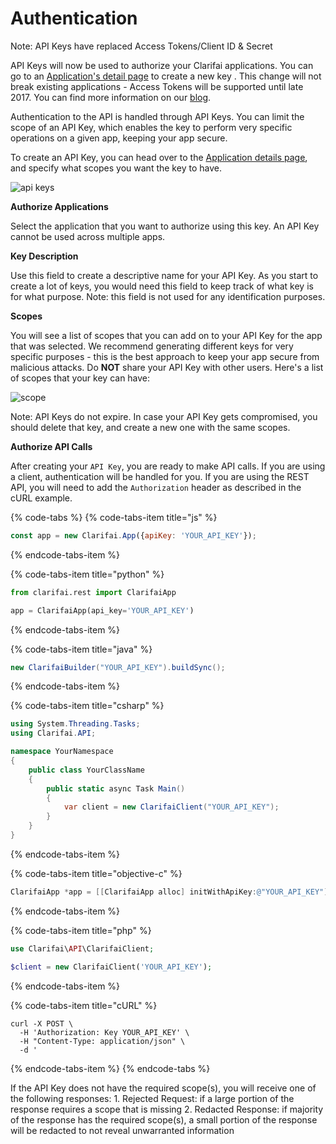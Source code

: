 # Authentication

Note: API Keys have replaced Access Tokens/Client ID & Secret

API Keys will now be used to authorize your Clarifai applications. You can go to an [Application's detail page](https://portal.clarifai.com/apps) to create a new key . This change will not break existing applications - Access Tokens will be supported until late 2017. You can find more information on our [blog](http://blog.clarifai.com/introducing-api-keys-a-safer-way-to-authenticate-your-applications).

Authentication to the API is handled through API Keys. You can limit the scope of an API Key, which enables the key to perform very specific operations on a given app, keeping your app secure.

To create an API Key, you can head over to the [Application details page](https://portal.clarifai.com/apps), and specify what scopes you want the key to have.

![api keys](/images/apikey-screen.png)

**Authorize Applications**

Select the application that you want to authorize using this key. An API Key cannot be used across multiple apps.

**Key Description**

Use this field to create a descriptive name for your API Key. As you start to create a lot of keys, you would need this field to keep track of what key is for what purpose. Note: this field is not used for any identification purposes.

**Scopes**

You will see a list of scopes that you can add on to your API Key for the app that was selected. We recommend generating different keys for very specific purposes - this is the best approach to keep your app secure from malicious attacks. Do **NOT** share your API Key with other users. Here's a list of scopes that your key can have:

![scope](/images/keys.png)

Note: API Keys do not expire. In case your API Key gets compromised, you should delete that key, and create a new one with the same scopes.

**Authorize API Calls**

After creating your `API Key`, you are ready to make API calls. If you are using a client, authentication will be handled for you. If you are using the REST API, you will need to add the `Authorization` header as described in the cURL example.

{% code-tabs %}
{% code-tabs-item title="js" %}
```js
const app = new Clarifai.App({apiKey: 'YOUR_API_KEY'});
```
{% endcode-tabs-item %}

{% code-tabs-item title="python" %}
```python
from clarifai.rest import ClarifaiApp

app = ClarifaiApp(api_key='YOUR_API_KEY')
```
{% endcode-tabs-item %}

{% code-tabs-item title="java" %}
```java
new ClarifaiBuilder("YOUR_API_KEY").buildSync();
```
{% endcode-tabs-item %}

{% code-tabs-item title="csharp" %}
```csharp
using System.Threading.Tasks;
using Clarifai.API;

namespace YourNamespace
{
    public class YourClassName
    {
        public static async Task Main()
        {
            var client = new ClarifaiClient("YOUR_API_KEY");
        }
    }
}
```
{% endcode-tabs-item %}

{% code-tabs-item title="objective-c" %}
```objective-c
ClarifaiApp *app = [[ClarifaiApp alloc] initWithApiKey:@"YOUR_API_KEY"];

```
{% endcode-tabs-item %}

{% code-tabs-item title="php" %}
```php
use Clarifai\API\ClarifaiClient;

$client = new ClarifaiClient('YOUR_API_KEY');
```
{% endcode-tabs-item %}

{% code-tabs-item title="cURL" %}
```cURL
curl -X POST \
  -H 'Authorization: Key YOUR_API_KEY' \
  -H "Content-Type: application/json" \
  -d '
```
{% endcode-tabs-item %}
{% endcode-tabs %}



If the API Key does not have the required scope\(s\), you will receive one of the following responses: 1. Rejected Request: if a large portion of the response requires a scope that is missing 2. Redacted Response: if majority of the response has the required scope\(s\), a small portion of the response will be redacted to not reveal unwarranted information
